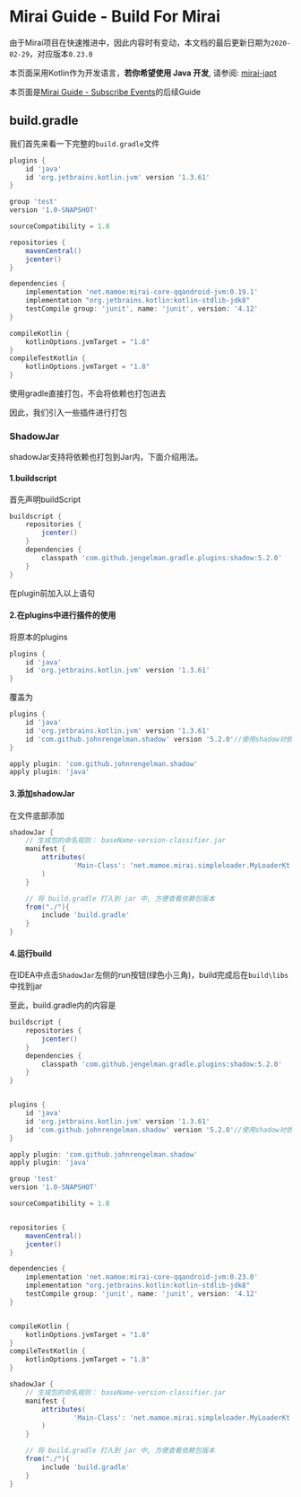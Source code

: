 # Mirai Guide - Build For Mirai

由于Mirai项目在快速推进中，因此内容时有变动，本文档的最后更新日期为```2020-02-29```，对应版本```0.23.0```

本页面采用Kotlin作为开发语言，**若你希望使用 Java 开发**, 请参阅: [mirai-japt](https://github.com/mamoe/mirai-japt)

本页面是[Mirai Guide - Subscribe Events](/docs/guide_subscribe_events.md)的后续Guide

## build.gradle

我们首先来看一下完整的```build.gradle```文件

```groovy
plugins {
    id 'java'
    id 'org.jetbrains.kotlin.jvm' version '1.3.61'
}

group 'test'
version '1.0-SNAPSHOT'

sourceCompatibility = 1.8

repositories {
    mavenCentral()
    jcenter()
}

dependencies {
    implementation 'net.mamoe:mirai-core-qqandroid-jvm:0.19.1'
    implementation "org.jetbrains.kotlin:kotlin-stdlib-jdk8"
    testCompile group: 'junit', name: 'junit', version: '4.12'
}

compileKotlin {
    kotlinOptions.jvmTarget = "1.8"
}
compileTestKotlin {
    kotlinOptions.jvmTarget = "1.8"
}
```

使用gradle直接打包，不会将依赖也打包进去

因此，我们引入一些插件进行打包

### ShadowJar

shadowJar支持将依赖也打包到Jar内，下面介绍用法。

#### 1.buildscript

首先声明buildScript

```groovy
buildscript {
    repositories {
        jcenter()
    }
    dependencies {
        classpath 'com.github.jengelman.gradle.plugins:shadow:5.2.0'
    }
}
```

在plugin前加入以上语句



#### 2.在plugins中进行插件的使用

将原本的plugins

```groovy
plugins {
    id 'java'
    id 'org.jetbrains.kotlin.jvm' version '1.3.61'
}
```

覆盖为

```groovy
plugins {
    id 'java'
    id 'org.jetbrains.kotlin.jvm' version '1.3.61'
    id 'com.github.johnrengelman.shadow' version '5.2.0'//使用shadow对依赖进行打包
}

apply plugin: 'com.github.johnrengelman.shadow'
apply plugin: 'java'
```



#### 3.添加shadowJar

在文件底部添加

```groovy
shadowJar {
    // 生成包的命名规则： baseName-version-classifier.jar
    manifest {
        attributes(
                'Main-Class': 'net.mamoe.mirai.simpleloader.MyLoaderKt'//入口点
        )
    }

    // 将 build.gradle 打入到 jar 中, 方便查看依赖包版本
    from("./"){
        include 'build.gradle'
    }
}
```



#### 4.运行build

在IDEA中点击```ShadowJar```左侧的run按钮(绿色小三角)，build完成后在```build\libs```中找到jar



至此，build.gradle内的内容是

```groovy
buildscript {
    repositories {
        jcenter()
    }
    dependencies {
        classpath 'com.github.jengelman.gradle.plugins:shadow:5.2.0'
    }
}


plugins {
    id 'java'
    id 'org.jetbrains.kotlin.jvm' version '1.3.61'
    id 'com.github.johnrengelman.shadow' version '5.2.0'//使用shadow对依赖进行打包
}

apply plugin: 'com.github.johnrengelman.shadow'
apply plugin: 'java'

group 'test'
version '1.0-SNAPSHOT'

sourceCompatibility = 1.8


repositories {
    mavenCentral()
    jcenter()
}

dependencies {
    implementation 'net.mamoe:mirai-core-qqandroid-jvm:0.23.0'
    implementation "org.jetbrains.kotlin:kotlin-stdlib-jdk8"
    testCompile group: 'junit', name: 'junit', version: '4.12'
}


compileKotlin {
    kotlinOptions.jvmTarget = "1.8"
}
compileTestKotlin {
    kotlinOptions.jvmTarget = "1.8"
}

shadowJar {
    // 生成包的命名规则： baseName-version-classifier.jar
    manifest {
        attributes(
                'Main-Class': 'net.mamoe.mirai.simpleloader.MyLoaderKt'
        )
    }

    // 将 build.gradle 打入到 jar 中, 方便查看依赖包版本
    from("./"){
        include 'build.gradle'
    }
}

```

